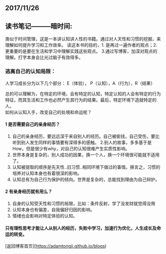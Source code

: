 ## 2017/11/26
## 读书笔记———暗时间:

  类似于时间管理，这是一本讲认知讲人性的书籍。通过对人天性和习惯的挖掘，来理解如何提升学习和工作效率。
  读这本书的目的，1. 是再过一遍作者的观点；2. 更重要的是要在生活和学习中理解实践这些观点。 3.通过写博客，加深对观点的理解。打字本身会比光过脑子有效得多。
  

### 逃离自己的认知局限：

人学习成长分为以下几个部分：
  E（体验）， P（认知），A（行为），R（结果）
  
  总的可以理解为，在特定的环境，会有特定的认知，特定认知的人会有特定的行为特征，而其生活和工作也必然产生其行为的结果。最后，特定环境下造就特定的人。<br>
  如何从认知入手，改变自己的处境和命运呢？

#### 1  是否需要自己的亲身经历？
  
  1. 自己的亲身经历，要远远深于来自别人的经历。自己被偷钱，自己受伤，要比听到别人发生同样的事情要有深得多的感触。
  2.别人的故事，多多基于是How，但是很少有why，对自己的认知很难产生实质性影响。
  3. 世界本身是复杂的，别人成功的因果，换一个人，换一个环境很可能就不适用了。
  4. 认知被提取的顺序是先天性..旧习惯..相同环境下做过的事情。换言之，习惯的培养对认知本身也有着很深的影响。
  5. 认知总有为自己行为保护的倾向。世界是复杂的，总能找到理由为自己辩护。

#### 2 有亲身经历就有用么？

  1. 自身的认知受天性和习惯的局限，比如：条件反射，学了没发财就觉得没用
  2. 认知本身也有偏差，自我偏好归因的影响。
  3. 情绪也会影响对特定体验的认知。

#### 只有理性思考才能让人从别人的经历，失败中学习，加速行为优化，人生成长及命运的转变。


[返回博客首页][https://adamtongji.github.io/blogs)
